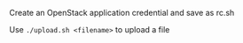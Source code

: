 
Create an OpenStack application credential and save as rc.sh

Use `./upload.sh <filename>` to upload a file
